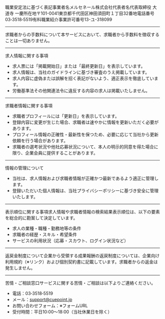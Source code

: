 職業安定法に基づく表記事業者名メルセネール株式会社代表者名代表取締役 大道寺 一慶所在地〒101-0041東京都千代田区神田須田町１丁目32番地電話番号03‐3518‐5519有料職業紹介事業許可番号13-ユ-318099

---

求職者からの手数料について本サービスにおいて、求職者から手数料を徴収することは一切ありません。

---

求人情報に関する事項

- 求人票には「掲載開始日」または「最終更新日」を表示しています。
- 求人情報は、当社のガイドラインに基づき審査のうえ掲載しています。
- 求人内容に虚偽または誤解を招く表記がないよう、適正表示を徹底しています。
- 労働基準法その他関連法令に違反する内容の求人は掲載いたしません。

---

求職者情報に関する事項

- 求職者プロフィールには「更新日」を表示しています。
- 登録内容に変更が生じた場合、求職者は速やかに情報を更新いただく必要があります。
- プロフィール情報の正確性・最新性を保つため、必要に応じて当社から更新依頼を行う場合があります。
- 求職者の選考状況や他社応募状況について、本人の明示的同意を得た場合に限り、企業会員に提供することがあります。

---

情報の管理について

- 当社は、求人情報および求職者情報が正確かつ最新であるよう適正に管理します。
- 登録いただいた個人情報は、当社プライバシーポリシーに基づき安全に管理いたします。

---

表示順位に関する事項求人情報や求職者情報の検索結果表示順位は、以下の要素を総合的に勘案して決定しています。

- 求人の業種・職種・勤務地等の条件
- 求職者の経歴・スキル・希望条件
- サービスの利用状況（応募・スカウト、ログイン状況など）

---

返戻金制度について企業から受領する成果報酬の返戻制度については、企業向け利用規約（※リンク）および個別契約書に記載しています。求職者からの返金は発生しません。

---

苦情・ご相談窓口サービスに関する苦情・ご相談は以下よりご連絡ください。

- 電話：03‐3518‐5519
- メール：support@cuepoint.jp
- お問い合わせフォーム：※フォームURL
- 受付時間：平日10:00〜18:00（当社休業日を除く）
